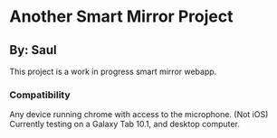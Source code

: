 # Another Smart Mirror Project
## By: Saul

This project is a work in progress smart mirror webapp.

### Compatibility
Any device running chrome with access to the microphone. (Not iOS)
Currently testing on a Galaxy Tab 10.1, and desktop computer.
